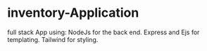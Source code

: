 # inventory-Application
full stack App using:
NodeJs for the back end.
Express and Ejs for templating.
Tailwind for styling.

